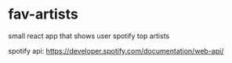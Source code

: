 # fav-artists
small react app that shows user spotify top artists

spotify api: https://developer.spotify.com/documentation/web-api/
